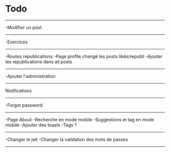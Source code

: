 # Todo

---

-Modifier un post

---

-Exercices

---

-Routes republications
-Page profile changé les posts likés/republi
-Ajouter les republications dans all posts

---

-Ajouter l'administration

---

Notifications

---

-Forgot password

---

-Page About
-Recherche en mode mobile
-Suggestions et tag en mode mobile
-Ajouter des toasts
-Tags ?

---

-Changer le jwt
-Changer la validation des mots de passes

---
